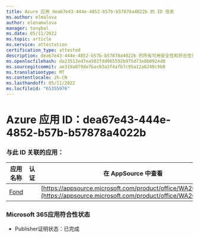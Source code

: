 ```yaml
---
title: Azure 应用 dea67e43-444e-4852-b57b-b57878a4022b 的 ID 信息
ms.author: elmalova
author: elenamalova
manager: tonybal
ms.date: 05/11/2022
ms.topic: article
ms.service: attestation
certification_type: attested
description: dea67e43-444e-4852-b57b-b57878a4022b 的所有可用安全性和符合性信息。
ms.openlocfilehash: da23512ed7ea502fdd965592b975d73e0b0924d0
ms.sourcegitcommit: ae319a079de7bac03a3f4afb7c95a12a6248c9b0
ms.translationtype: MT
ms.contentlocale: zh-CN
ms.lasthandoff: 05/11/2022
ms.locfileid: "65355976"
---
```

# <a name="azure-app-id-dea67e43-444e-4852-b57b-b57878a4022b"></a>Azure 应用 ID：dea67e43-444e-4852-b57b-b57878a4022b


### <a name="apps-associated-with-this-id"></a>与此 ID 关联的应用：
| **应用名称** | **认证** | **在 AppSource 中查看** |
|--------------|---------------|-----------------------|
| [Fond](../forward/WA200003631.md) |  | [https://appsource.microsoft.com/product/office/WA200003631](https://appsource.microsoft.com/product/office/WA200003631) |

### <a name="microsoft-365-app-compliance-status"></a>Microsoft 365应用符合性状态
- Publisher证明状态：已完成
